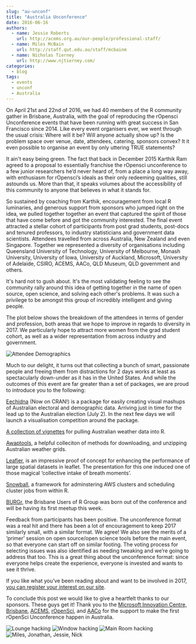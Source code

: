 ```yaml
---
slug: "au-unconf"
title: "Australia Unconference"
date: 2016-06-16
authors:
  - name: Jessie Roberts
    url: http://acems.org.au/our-people/professional-staff/
  - name: Miles McBain
    url: http://staff.qut.edu.au/staff/mcbainm
  - name: Nicholas Tierney
    url: http://www.njtierney.com/
categories:
  - blog
tags:
  - events
  - unconf
  - Australia
---
```



On April 21st and 22nd of 2016, we had 40 members of the R community gather in Brisbane, Australia, with the goal of reproducing the rOpensci Unconference events that have been running with great success in San Francisco since 2014. Like every event organisers ever, we went through the usual crisis: Where will it be? Will anyone actually show up? Is the problem space over venue, date, attendees, catering, sponsors convex? It it even possible to organise an event by only uttering TRUE statements?

It ain't easy being green. The fact that back in December 2015 Karthik Ram agreed to a proposal to essentially franchise the rOpensci unconference to a few junior researchers he’d never heard of, from a place a long way away, with enthusiasm for rOpensci’s ideals as their only redeeming qualities, still astounds us. More than that, it speaks volumes about the accessibility of this community to anyone that believes in what it stands for.

So sustained by coaching from Karthik, encouragement from local R luminaries, and generous support from sponsors who jumped right on the idea, we pulled together together an event that captured the spirit of those that have come before and got the community interested. The final event attracted a stellar cohort of participants from post grad students, post-docs and tenured professors, to industry statisticians and government data scientists. Attendees travelled from across Australia, New Zealand and even Singapore. Together we represented a diversity of organisations including Queensland University of Technology, University of Melbourne, Monash University, University of Iowa, University of Auckland, Microsoft, University of Adelaide, CSIRO, ACEMS, AACo, QLD Museum, QLD government and others.

It's hard not to gush about. It's the most validating feeling to see the community rally around this idea of getting together in the name of open source, open science, and solving each other's problems. It was such a privilege to be amongst this group of incredibly intelligent and giving people.

The plot below shows the breakdown of the attendees in terms of gender and profession, both areas that we hope to improve in regards to diversity in 2017. We particularly hope to attract more women from the grad student cohort, as well as a wider representation from across industry and government.

![Attendee Demographics](/assets/blog-images/auunconf16/au_unconf_demog.png)

Much to our delight, it turns out that collecting a bunch of smart, passionate people and freeing them from distractions for 2 days works at least as spectacularly down-under as it has in the United States. And while the outcomes of this event are far greater than a set of packages, we are proud to introduce you to the following:

[Eechidna](https://github.com/ropenscilabs/eechidna) (Now on CRAN!) is a package for easily creating visual mashups of Australian electoral and demographic data. Arriving just in time for the lead up to the Australian election (July 2). In the next few days we will launch a visualisation competition around the package.

[A collection of vignettes](https://github.com/saundersk1/auunconf16) for pulling Australian weather data into R.

[Awaptools](https://github.com/swish-climate-impact-assessment/awaptools), a helpful colleciton of methods for downloading, and unzipping Australian weather grids.

[Leafier](https://github.com/ropenscilabs/leafier), is an impressive proof of concept for enhancing the performance of large spatial datasets in leaflet. The presentation for this one induced one of those magical ‘collective intake of breath moments’.

[Snowball](https://github.com/ropenscilabs/snowball), a framework for adminstering AWS clusters and scheduling cluster jobs from within R.

[BURGr](http://www.meetup.com/Brisbane-Users-of-R-Group-BURGr/), the Brisbane Users of R Group was born out of the conference and will be having its first meetup this week.

Feedback from participants has been positive. The unconference format was a real hit and there has been a lot of encouragement to keep 2017 similarly small, with a similar format. We agree! We also see the merits of a ‘primer’ session on open source/open science tools before the main event, so that everyone can start off on similar footing. The voting process for selecting issues was also identified as needing tweaking and we’re going to address that too. This is a great thing about the unconference format: since everyone helps create the experience, everyone is invested and wants to see it thrive.

If you like what you’ve been reading about and want to be involved in 2017, [you can register your interest on our site](http://auunconf.ropensci.org/).

To conclude this post we would like to give a heartfelt thanks to our sponsors. These guys get it! Thank you to the [Microsoft Innovation Centre, Brisbane](https://www.microsoft.com/en-au), [ACEMS](http://acems.org.au/), [rOpenSci](https://ropensci.org/), and [AACo](https://www.aaco.com.au/) for the support to make the first rOpenSci Unconference happen in Australia.

![Lounge hacking](/assets/blog-images/auunconf16/au_hackthon1.jpg)
![Window hacking](/assets/blog-images/auunconf16/au_hackthon2.jpg)
![Main Room hacking](/assets/blog-images/auunconf16/au_hackthon3.jpg)
![Miles, Jonathan, Jessie, Nick](/assets/blog-images/auunconf16/au_organizers.jpg)
